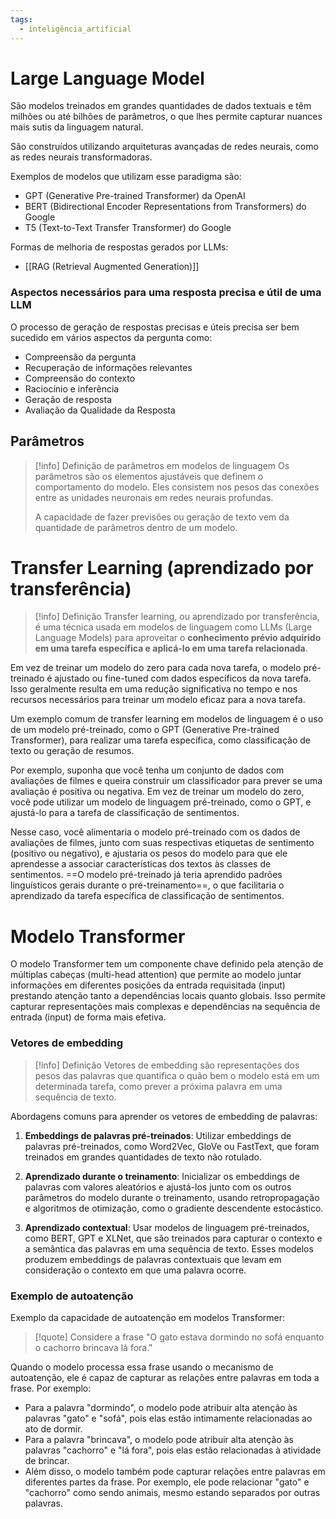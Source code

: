 ```yaml
---
tags:
  - inteligência_artificial
---
```

# Large Language Model

São modelos treinados em grandes quantidades de dados textuais e têm milhões ou até bilhões de parâmetros, o que lhes permite capturar nuances mais sutis da linguagem natural.

São construídos utilizando arquiteturas avançadas de redes neurais, como as redes neurais transformadoras.

Exemplos de modelos que utilizam esse paradigma são:
- GPT (Generative Pre-trained Transformer) da OpenAI
- BERT (Bidirectional Encoder Representations from Transformers) do Google
- T5 (Text-to-Text Transfer Transformer) do Google

Formas de melhoria de respostas gerados por LLMs:
- [[RAG (Retrieval Augmented Generation)]]

### Aspectos necessários para uma resposta precisa e útil de uma LLM

O processo de geração de respostas precisas e úteis precisa ser bem sucedido em vários aspectos da pergunta como:

- Compreensão da pergunta
- Recuperação de informações relevantes
- Compreensão do contexto
- Raciocínio e inferência
- Geração de resposta
- Avaliação da Qualidade da Resposta

## Parâmetros

> [!info] Definição de parâmetros em modelos de linguagem
> Os parâmetros são os elementos ajustáveis que definem o comportamento do modelo. Eles consistem nos pesos das conexões entre as unidades neuronais em redes neurais profundas.
> 
> A capacidade de fazer previsões ou geração de texto vem da quantidade de parâmetros dentro de um modelo.

# Transfer Learning (aprendizado por transferência)

> [!info] Definição
> Transfer learning, ou aprendizado por transferência, é uma técnica usada em modelos de linguagem como LLMs (Large Language Models) para aproveitar o **conhecimento prévio adquirido em uma tarefa específica e aplicá-lo em uma tarefa relacionada**. 

Em vez de treinar um modelo do zero para cada nova tarefa, o modelo pré-treinado é ajustado ou fine-tuned com dados específicos da nova tarefa. Isso geralmente resulta em uma redução significativa no tempo e nos recursos necessários para treinar um modelo eficaz para a nova tarefa. 

Um exemplo comum de transfer learning em modelos de linguagem é o uso de um modelo pré-treinado, como o GPT (Generative Pre-trained Transformer), para realizar uma tarefa específica, como classificação de texto ou geração de resumos.

Por exemplo, suponha que você tenha um conjunto de dados com avaliações de filmes e queira construir um classificador para prever se uma avaliação é positiva ou negativa. Em vez de treinar um modelo do zero, você pode utilizar um modelo de linguagem pré-treinado, como o GPT, e ajustá-lo para a tarefa de classificação de sentimentos.

Nesse caso, você alimentaria o modelo pré-treinado com os dados de avaliações de filmes, junto com suas respectivas etiquetas de sentimento (positivo ou negativo), e ajustaria os pesos do modelo para que ele aprendesse a associar características dos textos às classes de sentimentos. ==O modelo pré-treinado já teria aprendido padrões linguísticos gerais durante o pré-treinamento==, o que facilitaria o aprendizado da tarefa específica de classificação de sentimentos.

# Modelo Transformer

O modelo Transformer tem um componente chave definido pela atenção de múltiplas cabeças (multi-head attention) que permite ao modelo juntar informações em diferentes posições da entrada requisitada (input) prestando atenção tanto a dependências locais quanto globais. Isso permite capturar representações mais complexas e dependências na sequência de entrada (input) de forma mais efetiva.

### Vetores de embedding

> [!info] Definição
> Vetores de embedding são representações dos pesos das palavras que quantifica o quão bem o modelo está em um determinada tarefa, como prever a próxima palavra em uma sequência de texto.

Abordagens comuns para aprender os vetores de embedding de palavras:

1. **Embeddings de palavras pré-treinados**: Utilizar embeddings de palavras pré-treinados, como Word2Vec, GloVe ou FastText, que foram treinados em grandes quantidades de texto não rotulado. 
    
2. **Aprendizado durante o treinamento**: Inicializar os embeddings de palavras com valores aleatórios e ajustá-los junto com os outros parâmetros do modelo durante o treinamento, usando retropropagação e algoritmos de otimização, como o gradiente descendente estocástico.
    
3. **Aprendizado contextual**: Usar modelos de linguagem pré-treinados, como BERT, GPT e XLNet, que são treinados para capturar o contexto e a semântica das palavras em uma sequência de texto. Esses modelos produzem embeddings de palavras contextuais que levam em consideração o contexto em que uma palavra ocorre.

### Exemplo de autoatenção

Exemplo da capacidade de autoatenção em modelos Transformer:

> [!quote] Considere a frase
> "O gato estava dormindo no sofá enquanto o cachorro brincava lá fora."

Quando o modelo processa essa frase usando o mecanismo de autoatenção, ele é capaz de capturar as relações entre palavras em toda a frase. Por exemplo:

- Para a palavra "dormindo", o modelo pode atribuir alta atenção às palavras "gato" e "sofá", pois elas estão intimamente relacionadas ao ato de dormir.
- Para a palavra "brincava", o modelo pode atribuir alta atenção às palavras "cachorro" e "lá fora", pois elas estão relacionadas à atividade de brincar.
- Além disso, o modelo também pode capturar relações entre palavras em diferentes partes da frase. Por exemplo, ele pode relacionar "gato" e "cachorro" como sendo animais, mesmo estando separados por outras palavras.